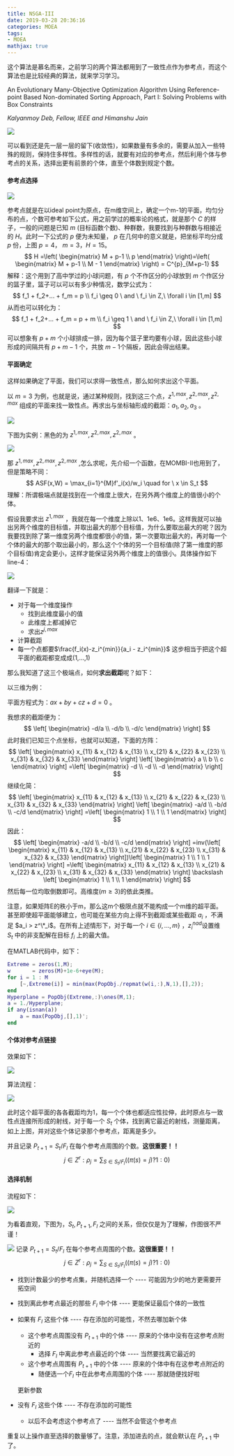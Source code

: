 ```yaml
---
title: NSGA-III
date: 2019-03-28 20:36:16
categories: MOEA
tags: 
- MOEA
mathjax: true
---
```


这个算法是慕名而来，之前学习的两个算法都用到了一致性点作为参考点，而这个算法也是比较经典的算法，就来学习学习。

An Evolutionary Many-Objective Optimization Algorithm Using Reference-point Based Non-dominated Sorting Approach, Part I: Solving Problems with Box Constraints

*Kalyanmoy Deb, Fellow, IEEE and Himanshu Jain*

<!--more-->

![](NSGAIII\1.png)

可以看到还是先一层一层的留下(收敛性)，如果数量有多余的，需要从加入一些特殊的规则，保持住多样性。多样性的话，就要有对应的参考点，然后利用个体与参考点的关系，选择出更有前景的个体，直至个体数到规定个数。

#### 参考点选择

![](NSGAIII\2.png)

参考点就是在以ideal point为原点，在m维空间上，确定一个m-1的平面，均匀分布的点，个数可参考如下公式，用之前学过的概率论的格式，就是那个 $C$ 的样子，一般的问题是已知 $m$ (目标函数个数)、种群数，我要找到与种群数与相接近的 $H$。此时一下公式的 $p$ 便为未知量， $p$ 在几何中的意义就是，把坐标平均分成 $p$ 份，上图 $p=4$， $m=3$，$H=15$。
$$
H =\left(
\begin{matrix}
M + p-1 \\
p 
\end{matrix}
\right)=\left(
\begin{matrix}
M + p-1 \\
M - 1 
\end{matrix}
\right) = C^{p}_{M+p-1}
$$
解释：这个用到了高中学过的小球问题，有 $p$ 个不作区分的小球放到 $m$ 个作区分的篮子里，篮子可以可以有多少种情况，数学公式为：
$$
f_1 + f_2+... + f_m = p
\\ f_i \geq 0 \ and \ f_i \in Z,\ \forall i \in [1,m]
$$
从而也可以转化为：
$$
f_1 + f_2+... + f_m = p + m
\\ f_i \geq 1 \ and \ f_i \in Z,\ \forall i \in [1,m]
$$
可以想象有 $p+m$ 个小球排成一排，因为每个篮子里均要有小球，因此这些小球形成的间隔共有 $p +m -1$ 个，共放 $m-1$个隔板，因此会得出结果。

#### 平面确定

这样如果确定了平面，我们可以求得一致性点，那么如何求出这个平面。

以 $m=3$ 为例，也就是说，通过某种规则，找到这三个点，$z^{1,max},z^{2,max},z^{2,max}$ 组成的平面来找一致性点。再求出与坐标轴形成的截距：$a_1,a_2,a_3$ 。

![](NSGAIII\4.png)

下图为实例：黑色的为 $z^{1,max},z^{2,max},z^{2,max}$ 。

![](NSGAIII\3.png)



那 $z^{1,max},z^{2,max},z^{2,max}$ ,怎么求呢，先介绍一个函数，在MOMBI-II也用到了，但是策略不同：
$$
ASF(x,W) = \max_{i=1}^{M}f'_i(x)/w_i \quad for \ x \in S_t
$$
理解：所谓极端点就是找到在一个维度上很大，在另外两个维度上的值很小的个体。

假设我要求出 $z^{1,max}$ ，我就在每一个维度上除以1、1e6、1e6。这样我就可以抽出另两个维度的目标值，并取出最大的那个目标值，为什么要取出最大的呢？因为我要找到除了第一维度另两个维度都很小的值，第一次要取出最大的，再对每一个个体的最大的那个取出最小的，那么这个个体的另一个目标值(除了第一维度的那个目标值)肯定会更小，这样才能保证另外两个维度上的值很小。具体操作如下line-4：

![](NSGAIII\5.png)

翻译一下就是：

- 对于每一个维度操作
  - 找到此维度最小的值
  - 此维度上都减掉它
  - 求出$z^{j,max}$
- 计算截距
- 每一个点都要$\frac{f_i(x)-z_i^{min}}{a_i - z_i^{min}}$  这步相当于把这个超平面的截距都变成成(1,...,1)

那么我知道了这三个极端点，如何**求出截距**呢？如下：

以三维为例：

平面方程式为：$ax + by + cz + d = 0$ 。

我想求的截距便为：
$$
\left[
\begin{matrix}
-d/a \\
-d/b \\
-d/c 
\end{matrix}
\right]
$$
此时我们已知三个点坐标，也就可以知道，下面的方阵：
$$
\left[
\begin{matrix}
x_{11} & x_{12} & x_{13} \\
x_{21} & x_{22} & x_{23} \\
x_{31} & x_{32} & x_{33}
\end{matrix}
\right] \left[
\begin{matrix}
a \\
b \\
c 
\end{matrix}
\right] =\left[
\begin{matrix}
-d \\
-d \\
-d 
\end{matrix}
\right]
$$
继续化简：
$$
\left[
\begin{matrix}
x_{11} & x_{12} & x_{13} \\
x_{21} & x_{22} & x_{23} \\
x_{31} & x_{32} & x_{33}
\end{matrix}
\right] \left[
\begin{matrix}
-a/d \\
-b/d \\
-c/d 
\end{matrix}
\right] =\left[
\begin{matrix}
1 \\
1 \\
1 
\end{matrix}
\right]
$$
因此：
$$
\left[
\begin{matrix}
-a/d \\
-b/d \\
-c/d 
\end{matrix}
\right] =inv(\left[
\begin{matrix}
x_{11} & x_{12} & x_{13} \\
x_{21} & x_{22} & x_{23} \\
x_{31} & x_{32} & x_{33}
\end{matrix}
\right])\left[
\begin{matrix}
1 \\
1 \\
1 
\end{matrix}
\right] =\left[
\begin{matrix}
x_{11} & x_{12} & x_{13} \\
x_{21} & x_{22} & x_{23} \\
x_{31} & x_{32} & x_{33}
\end{matrix}
\right] \backslash \left[
\begin{matrix}
1 \\
1 \\
1 
\end{matrix}
\right]
$$
然后每一位均取倒数即可。高维度($m \geq 3$)的依此类推。

注意，如果矩阵E的秩小于m，那么这m个极限点就不能构成一个m维的超平面。甚至即使超平面能够建立，也可能在某些方向上得不到截距或某些截距 $a_i$ ，不满足 $a_i > z^\*_i$。在所有上述情形下，对于每一个 $i \in \{ i,...,m\}$ ，$z^{nad}_i$设置维 $S_t$ 中的非支配解在目标 $f_i$ 上的最大值。

在MATLAB代码中，如下：

```matlab
Extreme = zeros(1,M);
w       = zeros(M)+1e-6+eye(M);
for i = 1 : M
	[~,Extreme(i)] = min(max(PopObj./repmat(w(i,:),N,1),[],2));
end
Hyperplane = PopObj(Extreme,:)\ones(M,1);
a = 1./Hyperplane;
if any(isnan(a))
	a = max(PopObj,[],1)';
end
```

#### 个体对参考点链接

效果如下：

![](NSGAIII\6.png)

算法流程：

![](NSGAIII\7.png)

此时这个超平面的各各截距均为1，每一个个体也都适应性拉伸，此时原点与一致性点连接所形成的射线，对于每一个 $S_t$ 个体，找到离它最近的射线，测量距离，如上上图，并对这些个体记录那个参考点，距离是多少。

并且记录 $P_{t+1} = S_t/F_l$ 在每个参考点周围的个数。**这很重要！！**
$$
j \in Z^r:\rho_j = \sum_{S \in S_t/F_l}((\pi(s)=j)?1:0)
$$

#### 选择机制

流程如下：

![](NSGAIII\9.png)

为看着直观，下图为，$S_t,P_{t+1},F_l$ 之间的关系，但仅仅是为了理解，作图很不严谨！

![](NSGAIII\8.png)
记录 $P_{t+1} = S_t/F_l$ 在每个参考点周围的个数。**这很重要！！**
$$
j \in Z^r:\rho_j = \sum_{S \in S_t/F_l}((\pi(s)=j)?1:0)
$$

- 找到计数最少的参考点集，并随机选择一个     ---- 可能因为少的地方更需要开拓空间

- 找到离此参考点最近的那些 $F_l$ 中个体              ---- 更能保证最后个体的一致性

- 如果有 $F_l$ 这些个体                                             ---- 存在添加的可能性，不然去哪加新个体

  - 这个参考点周围没有 $P_{t+1}$ 中的个体          ---- 原来的个体中没有在这参考点附近的
    - 选择 $F_l$ 中离此参考点最近的个体       ---- 当然要找离它最近的
  - 这个参考点周围有 $P_{t+1}$ 中的个体              ---- 原来的个体中有在这参考点附近的
    - 随便选一个$F_l$ 中在此参考点周围的个体 ---- 那就随便找好啦

  更新参数

- 没有 $F_l$ 这些个体                                                ---- 不存在添加的可能性

  - 以后不会考虑这个参考点了                       ---- 当然不会管这个参考点

重复以上操作直至选择的数量够了。注意，添加进去的点，就会默认在 $P_{t+1}$ 中了。